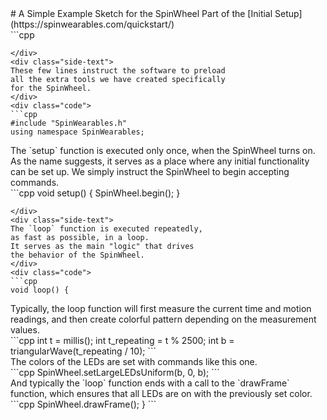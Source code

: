 <div class="flex-container"><div class="wide-text">
# A Simple Example Sketch for the SpinWheel
Part of the [Initial Setup](https://spinwearables.com/quickstart/)
</div>
<div class="side-text">
</div>
<div class="code">
```cpp

```
</div>
<div class="side-text">
These few lines instruct the software to preload
all the extra tools we have created specifically
for the SpinWheel.
</div>
<div class="code">
```cpp
#include "SpinWearables.h"
using namespace SpinWearables;

```
</div>
<div class="side-text">
The `setup` function is executed only once,
when the SpinWheel turns on. As the name suggests,
it serves as a place where any initial functionality
can be set up. We simply instruct the SpinWheel
to begin accepting commands.
</div>
<div class="code">
```cpp
void setup() {
  SpinWheel.begin();
}

```
</div>
<div class="side-text">
The `loop` function is executed repeatedly,
as fast as possible, in a loop.
It serves as the main "logic" that drives
the behavior of the SpinWheel.
</div>
<div class="code">
```cpp
void loop() {
```
</div>
<div class="side-text">
Typically, the loop function will first
measure the current time and motion readings,
and then create colorful pattern depending on
the measurement values.
</div>
<div class="code">
```cpp
  int t = millis();
  int t_repeating = t % 2500;
  int b = triangularWave(t_repeating / 10);
```
</div>
<div class="side-text">
The colors of the LEDs are set with commands
like this one.
</div>
<div class="code">
```cpp
  SpinWheel.setLargeLEDsUniform(b, 0, b);
```
</div>
<div class="side-text">
And typically the `loop` function ends with
a call to the `drawFrame` function, which
ensures that all LEDs are on with the previously
set color.
</div>
<div class="code">
```cpp
  SpinWheel.drawFrame();
}
```
</div>
</div>